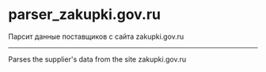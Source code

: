 # parser_zakupki.gov.ru
Парсит данные поставщиков с сайта zakupki.gov.ru
***
Parses the supplier's data from the site zakupki.gov.ru
